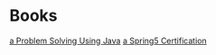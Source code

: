 # Books

[a Problem Solving Using Java](ProblemSolvingUsingJava.md)
[a Spring5 Certification](Spring5Ceritifcation.md)
